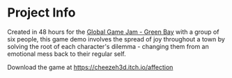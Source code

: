 # Project Info
Created in 48 hours for the [Global Game Jam - Green Bay](https://globalgamejam.org/2023/jam-sites/gbgj) with a group of six people, this game demo involves 
the spread of joy throughout a town by solving the root of each character's  dilemma - changing them from an emotional mess back to their regular self. 

Download the game at https://cheezeh3d.itch.io/affection
